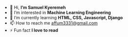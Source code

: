 

- 👋 Hi, **I’m Samuel Kyeremeh**
- 👀 I’m interested in **Machine Learning Engineering**
- 🌱 I’m currently learning **HTML, CSS, Javascript, Django**
- 📫 How to reach me affum3331@gmail.com
- ⚡ Fun fact **I love to read**

<!---
kyeremehS/kyeremehS is a ✨ special ✨ repository because its `README.md` (this file) appears on your GitHub profile.
You can click the Preview link to take a look at your changes.
--->
